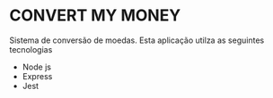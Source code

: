 # CONVERT MY MONEY

Sistema de conversão de moedas.
Esta aplicação utilza as seguintes tecnologias

- Node js
- Express
- Jest
